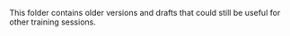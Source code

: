This folder contains older versions and drafts that could still be useful for other training sessions.
